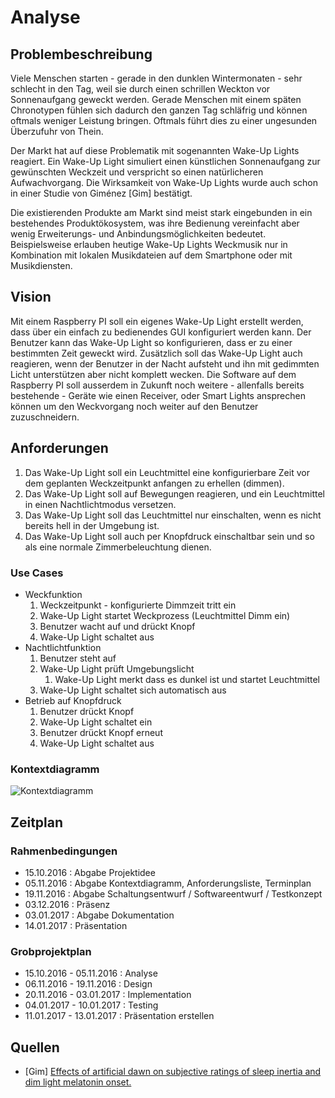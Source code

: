 # Analyse

## Problembeschreibung
Viele Menschen starten - gerade in den dunklen Wintermonaten - sehr schlecht in den Tag, weil sie durch einen schrillen Weckton vor Sonnenaufgang geweckt werden. Gerade Menschen mit einem späten Chronotypen fühlen sich dadurch den ganzen Tag schläfrig und können oftmals weniger Leistung bringen. Oftmals führt dies zu einer ungesunden Überzufuhr von Thein. 

Der Markt hat auf diese Problematik mit sogenannten Wake-Up Lights reagiert. Ein Wake-Up Light simuliert einen künstlichen Sonnenaufgang zur gewünschten Weckzeit und verspricht so einen natürlicheren Aufwachvorgang. Die Wirksamkeit von Wake-Up Lights wurde auch schon in einer Studie von Giménez [Gim] bestätigt. 

Die existierenden Produkte am Markt sind meist stark eingebunden in ein bestehendes Produktökosystem, was ihre Bedienung vereinfacht aber wenig Erweiterungs- und Anbindungsmöglichkeiten bedeutet. Beispielsweise erlauben heutige Wake-Up Lights Weckmusik nur in Kombination mit lokalen Musikdateien auf dem Smartphone oder mit Musikdiensten. 

## Vision 
Mit einem Raspberry PI soll ein eigenes Wake-Up Light erstellt werden, dass über ein einfach zu bedienendes GUI konfiguriert werden kann. Der Benutzer kann das Wake-Up Light so konfigurieren, dass er zu einer bestimmten Zeit geweckt wird. Zusätzlich soll das Wake-Up Light auch reagieren, wenn der Benutzer in der Nacht aufsteht und ihn mit gedimmten Licht unterstützen aber nicht komplett wecken. Die Software auf dem Raspberry PI soll ausserdem in Zukunft noch weitere - allenfalls bereits bestehende - Geräte wie einen Receiver, oder Smart Lights ansprechen können um den Weckvorgang noch weiter auf den Benutzer zuzuschneidern. 

## Anforderungen
1. Das Wake-Up Light soll ein Leuchtmittel eine konfigurierbare Zeit vor dem geplanten Weckzeitpunkt anfangen zu erhellen (dimmen). 
2. Das Wake-Up Light soll auf Bewegungen reagieren, und ein Leuchtmittel in einen Nachtlichtmodus versetzen.
3.  Das Wake-Up Light soll das Leuchtmittel nur einschalten, wenn es nicht bereits hell in der Umgebung ist.
4. Das Wake-Up Light soll auch per Knopfdruck einschaltbar sein und so als eine normale Zimmerbeleuchtung dienen. 

### Use Cases
* Weckfunktion
	1. Weckzeitpunkt - konfigurierte Dimmzeit tritt ein
	1. Wake-Up Light startet Weckprozess (Leuchtmittel Dimm ein)
	1. Benutzer wacht auf und drückt Knopf
	1. Wake-Up Light schaltet aus
* Nachtlichtfunktion
	1. Benutzer steht auf
	1. Wake-Up Light prüft Umgebungslicht
		1. Wake-Up Light merkt dass es dunkel ist und startet Leuchtmittel
	1. Wake-Up Light schaltet sich automatisch aus
* Betrieb auf Knopfdruck
	1. Benutzer drückt Knopf
	1. Wake-Up Light schaltet ein
	1. Benutzer drückt Knopf erneut
	1. Wake-Up Light schaltet aus

### Kontextdiagramm
![Kontextdiagramm](/home/markus/ESHH/doku/Kontextdiagramm.png  "Kontextdiagramm Wake-Up Light")

## Zeitplan
### Rahmenbedingungen
* 15.10.2016 : Abgabe Projektidee
* 05.11.2016 : Abgabe Kontextdiagramm, Anforderungsliste, Terminplan
* 19.11.2016 : Abgabe Schaltungsentwurf / Softwareentwurf / Testkonzept
* 03.12.2016 : Präsenz
* 03.01.2017 : Abgabe Dokumentation
* 14.01.2017 : Präsentation

### Grobprojektplan
* 15.10.2016 - 05.11.2016 : Analyse
* 06.11.2016 - 19.11.2016 : Design
* 20.11.2016 - 03.01.2017 : Implementation
* 04.01.2017 - 10.01.2017 : Testing
* 11.01.2017 - 13.01.2017 : Präsentation erstellen

## Quellen
* [Gim] [Effects of artificial dawn on subjective ratings of sleep inertia and dim light melatonin onset.](https://www.ncbi.nlm.nih.gov/pubmed/20653451) 